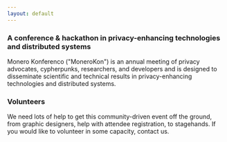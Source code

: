 ```yaml
---
layout: default
---
```


### A conference & hackathon in privacy-enhancing technologies and distributed systems
Monero Konferenco ("MoneroKon") is an annual meeting of privacy advocates, cypherpunks, researchers, and developers and is designed to disseminate scientific and technical results in privacy-enhancing technologies and distributed systems.

### Volunteers

We need lots of help to get this community-driven event off the ground, from graphic designers, help with attendee registration, to stagehands. If you would like to volunteer in some capacity, contact us.
